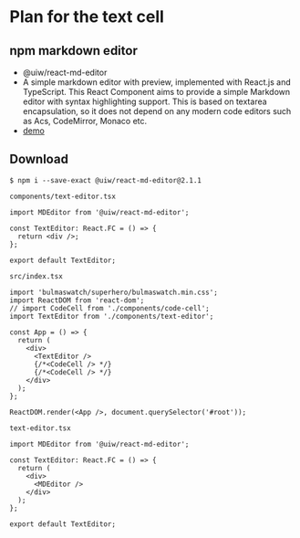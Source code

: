 # Plan for the text cell
## npm markdown editor
* @uiw/react-md-editor
* A simple markdown editor with preview, implemented with React.js and TypeScript. This React Component aims to provide a simple Markdown editor with syntax highlighting support. This is based on textarea encapsulation, so it does not depend on any modern code editors such as Acs, CodeMirror, Monaco etc.
* [demo](https://uiwjs.github.io/react-md-editor/)

## Download
`$ npm i --save-exact @uiw/react-md-editor@2.1.1`

`components/text-editor.tsx`

```
import MDEditor from '@uiw/react-md-editor';

const TextEditor: React.FC = () => {
  return <div />;
};

export default TextEditor;
```

`src/index.tsx`

```
import 'bulmaswatch/superhero/bulmaswatch.min.css';
import ReactDOM from 'react-dom';
// import CodeCell from './components/code-cell';
import TextEditor from './components/text-editor';

const App = () => {
  return (
    <div>
      <TextEditor />
      {/*<CodeCell /> */}
      {/*<CodeCell /> */}
    </div>
  );
};

ReactDOM.render(<App />, document.querySelector('#root'));

```

`text-editor.tsx`

```
import MDEditor from '@uiw/react-md-editor';

const TextEditor: React.FC = () => {
  return (
    <div>
      <MDEditor />
    </div>
  );
};

export default TextEditor;
```


